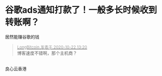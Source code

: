 # 谷歌ads通知打款了！一般多长时候收到转账啊？


居然能赚谷歌的钱

<div class="quote"><blockquote><font size="2"><a href="https://www.hostloc.com/forum.php?mod=redirect&amp;goto=findpost&amp;pid=9335572&amp;ptid=757104" target="_blank"><font color="#999999">LongBitcoin 发表于 2020-10-22 13:20</font></a></font><br />
博客速度不错啊，那个主机商？</blockquote></div><br />
良心云香港<img id="aimg_cr3KT" onclick="zoom(this, this.src, 0, 0, 0)" class="zoom" src="https://cdn.jsdelivr.net/gh/hishis/forum-master/public/images/patch.gif" onmouseover="img_onmouseoverfunc(this)" onload="thumbImg(this)" border="0" alt="" />

